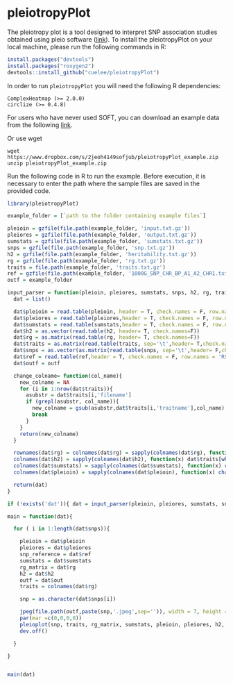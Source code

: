 # pleiotropyPlot

The pleiotropy plot is a tool designed to interpret SNP association studies obtained using pleio software ([link](https://github.com/hanlab-SNU/pleio)). To install the pleiotropyPlot on your local machine, please run the following commands in R:

```R
install.packages("devtools")
install.packages("roxygen2")
devtools::install_github("cuelee/pleiotropyPlot")
```

In order to run `pleiotropyPlot` you will need the following R dependencies:
```
ComplexHeatmap (>= 2.0.0)
circlize (>= 0.4.8)
```


For users who have never used SOFT, you can download an example data from the following [link](https://www.dropbox.com/s/2jeoh4149sofjub/pleiotropyPlot_example.zip).

Or use wget
```
wget https://www.dropbox.com/s/2jeoh4149sofjub/pleiotropyPlot_example.zip
unzip pleiotropyPlot_example.zip
```

Run the following code in R to run the example. Before execution, it is necessary to enter the path where the sample files are saved in the provided code.
```R
library(pleiotropyPlot)

example_folder = [`path to the folder containing example files`]

pleioin = gzfile(file.path(example_folder, 'input.txt.gz'))
pleiores = gzfile(file.path(example_folder, 'output.txt.gz'))
sumstats = gzfile(file.path(example_folder, 'sumstats.txt.gz'))
snps = gzfile(file.path(example_folder, 'snp.txt.gz'))
h2 = gzfile(file.path(example_folder, 'heritability.txt.gz'))
rg = gzfile(file.path(example_folder, 'rg.txt.gz'))
traits = file.path(example_folder, 'traits.txt.gz')
ref = gzfile(file.path(example_folder, '1000G_SNP_CHR_BP_A1_A2_CHR1.txt.gz'))
outf = example_folder

input_parser = function(pleioin, pleiores, sumstats, snps, h2, rg, traits, ref){
  dat = list()

  dat$pleioin = read.table(pleioin, header = T, check.names = F, row.names = 'SNP', sep='\t')
  dat$pleiores = read.table(pleiores,header = T, check.names = F, row.names = 'SNP', sep='\t')
  dat$sumstats = read.table(sumstats,header = T, check.names = F, row.names = 'SNP', sep='\t')
  dat$h2 = as.vector(read.table(h2, header= T, check.names=F))
  dat$rg = as.matrix(read.table(rg, header= T, check.names=F))
  dat$traits = as.matrix(read.table(traits, sep='\t',header= T,check.names=F))
  dat$snps = as.vector(as.matrix(read.table(snps, sep='\t',header= F,check.names=F)))
  dat$ref = read.table(ref,header = T, check.names = F, row.names = 'RSID', sep='\t')
  dat$outf = outf

  change_colname= function(col_name){
    new_colname = NA
    for (i in 1:nrow(dat$traits)){
      asubstr = dat$traits[i,'filename']
      if (grepl(asubstr, col_name)){
        new_colname = gsub(asubstr,dat$traits[i,'traitname'],col_name)
        break
      }
    }
    return(new_colname)
  }

  rownames(dat$rg) = colnames(dat$rg) = sapply(colnames(dat$rg), function(x) dat$traits[which(dat$traits[,'filename']==x),2])
  colnames(dat$h2) = sapply(colnames(dat$h2), function(x) dat$traits[which(dat$traits[,'filename']==x),2])
  colnames(dat$sumstats) = sapply(colnames(dat$sumstats), function(x) change_colname(x) )
  colnames(dat$pleioin) = sapply(colnames(dat$pleioin), function(x) change_colname(x) )

  return(dat)
}

if (!exists('dat')){ dat = input_parser(pleioin, pleiores, sumstats, snps, h2, rg, traits, ref) }

main = function(dat){

  for ( i in 1:length(dat$snps)){

    pleioin = dat$pleioin
    pleiores = dat$pleiores
    snp_reference = dat$ref
    sumstats = dat$sumstats
    rg_matrix = dat$rg
    h2 = dat$h2
    outf = dat$out
    traits = colnames(dat$rg)

    snp = as.character(dat$snps[i])

    jpeg(file.path(outf,paste(snp,'.jpeg',sep='')), width = 7, height = 7, units = 'in', res = 300)
    par(mar =c(0,0,0,0))
    pleioplot(snp, traits, rg_matrix, sumstats, pleioin, pleiores, h2, snp_reference)
    dev.off()

  }

}


main(dat)

```


